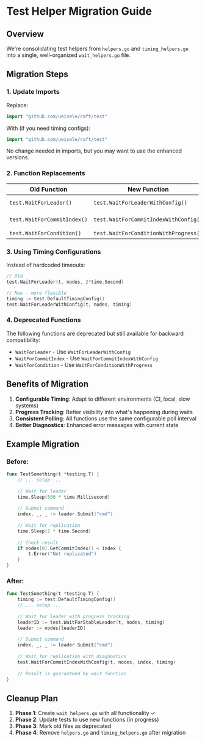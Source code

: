 # Test Helper Migration Guide

## Overview

We're consolidating test helpers from `helpers.go` and `timing_helpers.go` into a single, well-organized `wait_helpers.go` file.

## Migration Steps

### 1. Update Imports

Replace:
```go
import "github.com/ueisele/raft/test"
```

With (if you need timing configs):
```go
import "github.com/ueisele/raft/test"
```
No change needed in imports, but you may want to use the enhanced versions.

### 2. Function Replacements

| Old Function | New Function | Notes |
|-------------|--------------|-------|
| `test.WaitForLeader()` | `test.WaitForLeaderWithConfig()` | Use with `DefaultTimingConfig()` |
| `test.WaitForCommitIndex()` | `test.WaitForCommitIndexWithConfig()` | Adds progress tracking |
| `test.WaitForCondition()` | `test.WaitForConditionWithProgress()` | Better diagnostics |

### 3. Using Timing Configurations

Instead of hardcoded timeouts:
```go
// Old
test.WaitForLeader(t, nodes, 2*time.Second)

// New - more flexible
timing := test.DefaultTimingConfig()
test.WaitForLeaderWithConfig(t, nodes, timing)
```

### 4. Deprecated Functions

The following functions are deprecated but still available for backward compatibility:
- `WaitForLeader` - Use `WaitForLeaderWithConfig`
- `WaitForCommitIndex` - Use `WaitForCommitIndexWithConfig`
- `WaitForCondition` - Use `WaitForConditionWithProgress`

## Benefits of Migration

1. **Configurable Timing**: Adapt to different environments (CI, local, slow systems)
2. **Progress Tracking**: Better visibility into what's happening during waits
3. **Consistent Polling**: All functions use the same configurable poll interval
4. **Better Diagnostics**: Enhanced error messages with current state

## Example Migration

### Before:
```go
func TestSomething(t *testing.T) {
    // ... setup ...
    
    // Wait for leader
    time.Sleep(500 * time.Millisecond)
    
    // Submit command
    index, _, _ := leader.Submit("cmd")
    
    // Wait for replication
    time.Sleep(1 * time.Second)
    
    // Check result
    if nodes[0].GetCommitIndex() < index {
        t.Error("Not replicated")
    }
}
```

### After:
```go
func TestSomething(t *testing.T) {
    timing := test.DefaultTimingConfig()
    // ... setup ...
    
    // Wait for leader with progress tracking
    leaderID := test.WaitForStableLeader(t, nodes, timing)
    leader := nodes[leaderID]
    
    // Submit command
    index, _, _ := leader.Submit("cmd")
    
    // Wait for replication with diagnostics
    test.WaitForCommitIndexWithConfig(t, nodes, index, timing)
    
    // Result is guaranteed by wait function
}
```

## Cleanup Plan

1. **Phase 1**: Create `wait_helpers.go` with all functionality ✓
2. **Phase 2**: Update tests to use new functions (in progress)
3. **Phase 3**: Mark old files as deprecated
4. **Phase 4**: Remove `helpers.go` and `timing_helpers.go` after migration